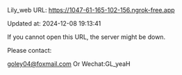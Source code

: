 Lily_web URL: https://1047-61-165-102-156.ngrok-free.app

Updated at: 2024-12-08 19:13:41

If you cannot open this URL, the server might be down.

Please contact: 

goley04@foxmail.com Or Wechat:GL_yeaH
